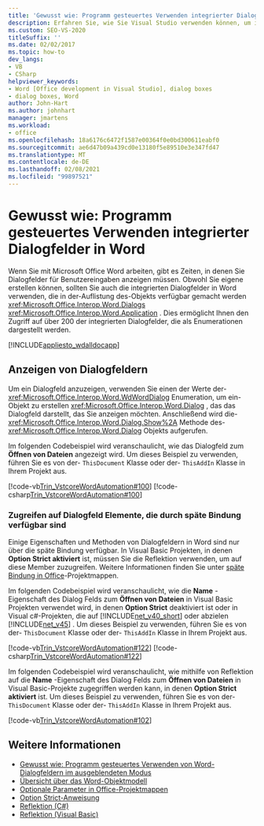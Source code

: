 ```yaml
---
title: 'Gewusst wie: Programm gesteuertes Verwenden integrierter Dialogfelder in Word'
description: Erfahren Sie, wie Sie Visual Studio verwenden können, um integrierte Dialogfelder in Microsoft Word Programm gesteuert zu verwenden.
ms.custom: SEO-VS-2020
titleSuffix: ''
ms.date: 02/02/2017
ms.topic: how-to
dev_langs:
- VB
- CSharp
helpviewer_keywords:
- Word [Office development in Visual Studio], dialog boxes
- dialog boxes, Word
author: John-Hart
ms.author: johnhart
manager: jmartens
ms.workload:
- office
ms.openlocfilehash: 18a6176c6472f1587e00364f0e0bd300611eabf0
ms.sourcegitcommit: ae6d47b09a439cd0e13180f5e89510e3e347fd47
ms.translationtype: MT
ms.contentlocale: de-DE
ms.lasthandoff: 02/08/2021
ms.locfileid: "99897521"
---
```

# <a name="how-to-programmatically-use-built-in-dialog-boxes-in-word"></a>Gewusst wie: Programm gesteuertes Verwenden integrierter Dialogfelder in Word
  Wenn Sie mit Microsoft Office Word arbeiten, gibt es Zeiten, in denen Sie Dialogfelder für Benutzereingaben anzeigen müssen. Obwohl Sie eigene erstellen können, sollten Sie auch die integrierten Dialogfelder in Word verwenden, die in der-Auflistung des-Objekts verfügbar gemacht werden <xref:Microsoft.Office.Interop.Word.Dialogs> <xref:Microsoft.Office.Interop.Word.Application> . Dies ermöglicht Ihnen den Zugriff auf über 200 der integrierten Dialogfelder, die als Enumerationen dargestellt werden.

 [!INCLUDE[appliesto_wdalldocapp](../vsto/includes/appliesto-wdalldocapp-md.md)]

## <a name="display-dialog-boxes"></a>Anzeigen von Dialogfeldern
 Um ein Dialogfeld anzuzeigen, verwenden Sie einen der Werte der- <xref:Microsoft.Office.Interop.Word.WdWordDialog> Enumeration, um ein-Objekt zu erstellen <xref:Microsoft.Office.Interop.Word.Dialog> , das das Dialogfeld darstellt, das Sie anzeigen möchten. Anschließend wird die- <xref:Microsoft.Office.Interop.Word.Dialog.Show%2A> Methode des- <xref:Microsoft.Office.Interop.Word.Dialog> Objekts aufgerufen.

 Im folgenden Codebeispiel wird veranschaulicht, wie das Dialogfeld zum **Öffnen von Dateien** angezeigt wird. Um dieses Beispiel zu verwenden, führen Sie es von der- `ThisDocument` Klasse oder der- `ThisAddIn` Klasse in Ihrem Projekt aus.

 [!code-vb[Trin_VstcoreWordAutomation#100](../vsto/codesnippet/VisualBasic/Trin_VstcoreWordAutomationVB/ThisDocument.vb#100)]
 [!code-csharp[Trin_VstcoreWordAutomation#100](../vsto/codesnippet/CSharp/Trin_VstcoreWordAutomationCS/ThisDocument.cs#100)]

### <a name="access-dialog-box-members-that-are-available-through-late-binding"></a>Zugreifen auf Dialogfeld Elemente, die durch späte Bindung verfügbar sind
 Einige Eigenschaften und Methoden von Dialogfeldern in Word sind nur über die späte Bindung verfügbar. In Visual Basic Projekten, in denen **Option Strict aktiviert** ist, müssen Sie die Reflektion verwenden, um auf diese Member zuzugreifen. Weitere Informationen finden Sie unter [späte Bindung in Office](../vsto/late-binding-in-office-solutions.md)-Projektmappen.

 Im folgenden Codebeispiel wird veranschaulicht, wie die **Name** -Eigenschaft des Dialog Felds zum **Öffnen von Dateien** in Visual Basic Projekten verwendet wird, in denen **Option Strict** deaktiviert ist oder in Visual c#-Projekten, die auf [!INCLUDE[net_v40_short](../sharepoint/includes/net-v40-short-md.md)] oder abzielen [!INCLUDE[net_v45](../vsto/includes/net-v45-md.md)] . Um dieses Beispiel zu verwenden, führen Sie es von der- `ThisDocument` Klasse oder der- `ThisAddIn` Klasse in Ihrem Projekt aus.

 [!code-vb[Trin_VstcoreWordAutomation#122](../vsto/codesnippet/VisualBasic/Trin_VstcoreWordAutomationVB/ThisDocument.vb#122)]
 [!code-csharp[Trin_VstcoreWordAutomation#122](../vsto/codesnippet/CSharp/Trin_VstcoreWordAutomationCS/ThisDocument.cs#122)]

 Im folgenden Codebeispiel wird veranschaulicht, wie mithilfe von Reflektion auf die **Name** -Eigenschaft des Dialog Felds zum **Öffnen von Dateien** in Visual Basic-Projekte zugegriffen werden kann, in denen **Option Strict aktiviert** ist. Um dieses Beispiel zu verwenden, führen Sie es von der- `ThisDocument` Klasse oder der- `ThisAddIn` Klasse in Ihrem Projekt aus.

 [!code-vb[Trin_VstcoreWordAutomation#102](../vsto/codesnippet/VisualBasic/Trin_VstcoreWordAutomationVB/ThisDocument.vb#102)]

## <a name="see-also"></a>Weitere Informationen
- [Gewusst wie: Programm gesteuertes Verwenden von Word-Dialogfeldern im ausgeblendeten Modus](../vsto/how-to-programmatically-use-word-dialog-boxes-in-hidden-mode.md)
- [Übersicht über das Word-Objektmodell](../vsto/word-object-model-overview.md)
- [Optionale Parameter in Office-Projektmappen](../vsto/optional-parameters-in-office-solutions.md)
- [Option Strict-Anweisung](/dotnet/visual-basic/language-reference/statements/option-strict-statement)
- [Reflektion (C#)](/dotnet/csharp/programming-guide/concepts/reflection)
- [Reflektion (Visual Basic)](/dotnet/visual-basic/programming-guide/concepts/reflection)
